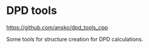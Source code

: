 # DPD tools


https://github.com/ansko/dpd_tools_cpp

Some tools for structure creation for DPD calculations.
